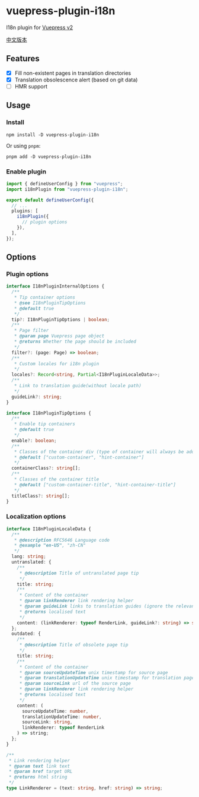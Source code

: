 # vuepress-plugin-i18n

I18n plugin for [Vuepress v2](https://github.com/vuepress/vuepress-next)

[中文版本](./README_zh-CN.md)

## Features

- [x] Fill non-existent pages in translation directories
- [x] Translation obsolescence alert (based on git data)
- [ ] HMR support

## Usage

### Install

```shell
npm install -D vuepress-plugin-i18n
```

Or using `pnpm`:

```shell
pnpm add -D vuepress-plugin-i18n
```

### Enable plugin

```ts
import { defineUserConfig } from "vuepress";
import i18nPlugin from "vuepress-plugin-i18n";

export default defineUserConfig({
  // ...
  plugins: [
    i18nPlugin({
      // plugin options
    }),
  ],
});
```

## Options

### Plugin options
```ts
interface I18nPluginInternalOptions {
  /**
   * Tip container options
   * @see I18nPluginTipOptions
   * @default true
   */
  tip?: I18nPluginTipOptions | boolean;
  /**
   * Page filter
   * @param page Vuepress page object
   * @returns Whether the page should be included
   */
  filter?: (page: Page) => boolean;
  /**
   * Custom locales for i18n plugin
   */
  locales?: Record<string, Partial<I18nPluginLocaleData>>;
  /**
   * Link to translation guide(without locale path)
   */
  guideLink?: string;
}

interface I18nPluginTipOptions {
  /**
   * Enable tip containers
   * @default true
   */
  enable?: boolean;
  /**
   * Classes of the container div (type of container will always be add)
   * @default ["custom-container", "hint-container"]
   */
  containerClass?: string[];
  /**
   * Classes of the container title
   * @default ["custom-container-title", "hint-container-title"]
   */
  titleClass?: string[];
}
```
### Localization options
```ts
interface I18nPluginLocaleData {
  /**
   * @description RFC5646 Language code
   * @example "en-US", "zh-CN"
   */
  lang: string;
  untranslated: {
    /**
     * @description Title of untranslated page tip
     */
    title: string;
    /**
     * Content of the container
     * @param linkRenderer link rendering helper
     * @param guideLink links to translation guides (ignore the relevant section when empty)
     * @returns localised text
     */
    content: (linkRenderer: typeof RenderLink, guideLink?: string) => string;
  };
  outdated: {
    /**
     * @description Title of obsolete page tip
     */
    title: string;
    /**
     * Content of the container
     * @param sourceUpdateTime unix timestamp for source page
     * @param translationUpdateTime unix timestamp for translation page
     * @param sourceLink url of the source page
     * @param linkRenderer link rendering helper
     * @returns localised text
     */
    content: (
      sourceUpdateTime: number,
      translationUpdateTime: number,
      sourceLink: string,
      linkRenderer: typeof RenderLink
    ) => string;
  };
}

/**
 * Link rendering helper
 * @param text link text
 * @param href target URL
 * @returns html string
 */
type LinkRenderer = (text: string, href: string) => string;
```
